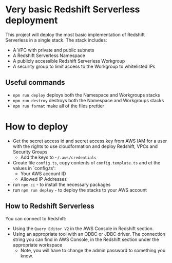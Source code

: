 # Very basic Redshift Serverless deployment

This project will deploy the most basic implementation of Redshift Serverless in a single stack. The stack includes:

- A VPC with private and public subnets
- A Redshift Serverless Namespace
- A publicly accessible Redshift Serverless Workgroup
- A security group to limit access to the Workgroup to whitelisted IPs

## Useful commands

- `npm run deploy` deploys both the Namespace and Workgroups stacks
- `npm run destroy` destroys both the Namespace and Workgroups stacks
- `npm run format` make all of the files prettier

# How to deploy

- Get the secret access id and secret access key from AWS IAM for a user with the rights to use cloudformation and deploy Redshift, VPCs and Security
  Groups
  - Add the keys to `~/.aws/credentials`
- Create file `config.ts`, copy contents of `config.template.ts` and et the values in `config.ts':
  - Your AWS account ID
  - Allowed IP Addresses
- run `npm ci` - to install the necessary packages
- run `npm run deploy` - to deploy the stacks to your AWS account

## How to Redshift Serverless

You can connect to Redshift:

- Using the `Query Editor V2` in the AWS Console in Redshift section.
- Using an appropriate tool with an ODBC or JDBC driver. The connection string you can find in AWS Console, in the Redshift section under the
  appropriate workspace
  - Note, you will have to change the admin password to something you know.
